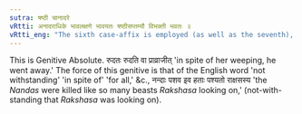 ```yaml
---
sutra: षष्ठी चानादरे
vRtti: अनादराधिके भावलक्षणे भावयतः षष्ठीसप्तम्यौ विभक्ती भवतः ॥
vRtti_eng: "The sixth case-affix is employed (as well as the seventh), when disregard is to be shown, after that by whose action the time of another action is indicated."
---
```

This is Genitive Absolute. रुदतः रुदति वा प्राव्राजीत् 'in spite of her weeping, he went away.' The force of this genitive is that of the English word 'not withstanding' 'in spite of' 'for all,' &c., नन्दाः पशव इव हताः पश्यतो राक्षसस्य 'the _Nandas_ were killed like so many beasts _Rakshasa_ looking on,' (not-with-standing that _Rakshasa_ was looking on).
